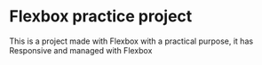 # Flexbox practice project

This is a project made with Flexbox with a practical purpose, it has Responsive and managed with Flexbox